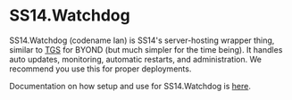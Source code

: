 # SS14.Watchdog 

SS14.Watchdog (codename Ian) is SS14's server-hosting wrapper thing, similar to [TGS](https://github.com/tgstation/tgstation-server) for BYOND (but much simpler for the time being). It handles auto updates, monitoring, automatic restarts, and administration. We recommend you use this for proper deployments.

Documentation on how setup and use for SS14.Watchdog is [here](https://hackmd.io/@ss14/for-hosting#SS14Watchdog).
